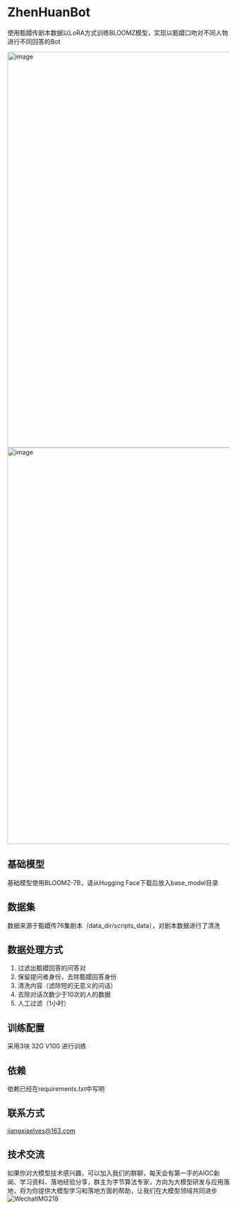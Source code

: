 # ZhenHuanBot
使用甄嬛传剧本数据以LoRA方式训练BLOOMZ模型，实现以甄嬛口吻对不同人物进行不同回答的Bot

<img width="897" alt="image" src="https://github.com/JiangXiaElves/ZhenHuanBot/assets/133947013/a1ccacf5-93cb-4a5e-b879-d20d14c58be5">
<img width="899" alt="image" src="https://github.com/JiangXiaElves/ZhenHuanBot/assets/133947013/030b596e-cd86-4129-abf7-4ca1d44e22c7">

## 基础模型
基础模型使用BLOOMZ-7B，请从Hugging Face下载后放入base_model目录

## 数据集
数据来源于甄嬛传76集剧本（data_dir/scripts_data），对剧本数据进行了清洗

## 数据处理方式
1. 过滤出甄嬛回答的问答对
2. 保留提问者身份，去除甄嬛回答身份
3. 清洗内容（滤除短的无意义的问话）
4. 去除对话次数少于10次的人的数据
5. 人工过滤（1小时）

## 训练配置
采用3块 32G V100 进行训练

## 依赖
依赖已经在requirements.txt中写明

## 联系方式
jiangxiaelves@163.com

## 技术交流
如果你对大模型技术感兴趣，可以加入我们的群聊，每天会有第一手的AIGC新闻、学习资料、落地经验分享，群主为字节算法专家，方向为大模型研发与应用落地，将为你提供大模型学习和落地方面的帮助，让我们在大模型领域共同进步
![WechatIMG218](https://github.com/JiangXiaElves/ZhenHuanBot/assets/133947013/5e6b525c-4543-46a1-a95a-847e549d272e)
